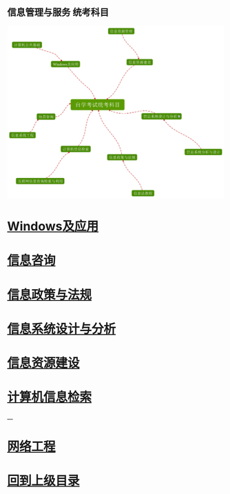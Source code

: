 ## 信息管理与服务 统考科目





![自学考试统考科目](img/自学考试统考科目.svg)



# [Windows及应用](Windows及应用/index.md)

# [信息咨询](信息咨询/index.md)

# [信息政策与法规](信息政策与法规/index.md)

# [信息系统设计与分析](信息系统设计与分析/index.md)

# [信息资源建设](信息资源建设/index.md)

# [计算机信息检索](计算机信息检索/index.md)




__







# [网络工程](网络工程/index.md)

















# [回到上级目录](../index.md)